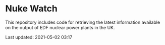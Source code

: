 # Nuke Watch

This repository includes code for retrieving the latest information available on the output of EDF nuclear power plants in the UK.

Last updated: 2021-05-02 03:17